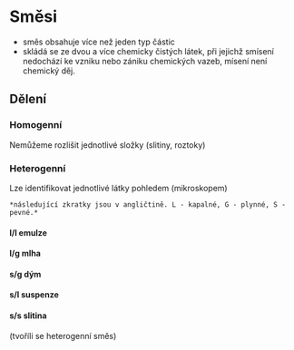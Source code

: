# Směsi
- směs obsahuje více než jeden typ částic
- skládá se ze dvou a více chemicky čistých látek, při jejichž smísení nedochází ke vzniku nebo zániku chemických vazeb, mísení není chemický děj.
## Dělení
### Homogenní
Nemůžeme rozlišit jednotlivé složky (slitiny, roztoky)
### Heterogenní
Lze identifikovat jednotlivé látky pohledem (mikroskopem)
```ad-note
*následující zkratky jsou v angličtině. L - kapalné, G - plynné, S - pevné.*
```
#### l/l emulze
#### l/g mlha
#### s/g dým
#### s/l suspenze
#### s/s slitina
(tvoříli se heterogenní směs)